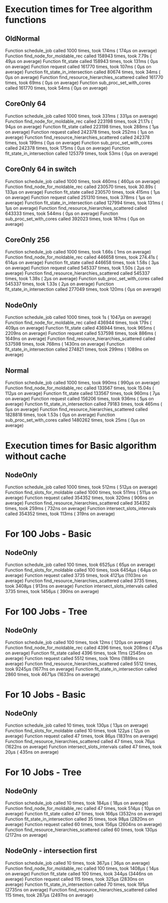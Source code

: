 # Execution times for Tree algorithm functions
## OldNormal
Function schedule_job                        called   1000 times, took  174ms ( 174µs on average)
Function find_node_for_moldable_rec          called 158943 times, took 7.79s  (  49µs on average)
Function fit_state                           called 158943 times, took  131ms (   0µs on average)
Function request                             called 161770 times, took  107ms (   0µs on average)
Function fit_state_in_intersection           called  80674 times, took   34ms (   0µs on average)
Function find_resource_hierarchies_scattered called 161770 times, took   69ms (   0µs on average)
Function sub_proc_set_with_cores             called 161770 times, took   54ms (   0µs on average)

## CoreOnly 64
Function schedule_job                        called   1000 times, took   331ms ( 331µs on average)
Function find_node_for_moldable_rec          called 223198 times, took 21.17s  (  94µs on average)
Function fit_state                           called 223198 times, took   288ms (   1µs on average)
Function request                             called 242378 times, took   252ms (   1µs on average)
Function find_resource_hierarchies_scattered called 242378 times, took   199ms (   0µs on average)
Function sub_proc_set_with_cores             called 242378 times, took   175ms (   0µs on average)
Function fit_state_in_intersection           called 125379 times, took    53ms (   0µs on average)

## CoreOnly 64 in switch
Function schedule_job                        called   1000 times, took   460ms ( 460µs on average)
Function find_node_for_moldable_rec          called 230570 times, took 30.89s  ( 133µs on average)
Function fit_state                           called 230570 times, took   415ms (   1µs on average)
Function request                             called 251310 times, took   378ms (   1µs on average)
Function fit_state_in_intersection           called 127994 times, took   131ms (   1µs on average)
Function find_resource_hierarchies_scattered called 643333 times, took   544ms (   0µs on average)
Function sub_proc_set_with_cores             called 392023 times, took   187ms (   0µs on average)


## CoreOnly 256
Function schedule_job                        called   1000 times, took   1.66s  (   1ms on average)
Function find_node_for_moldable_rec          called 446658 times, took 274.41s  ( 614µs on average)
Function fit_state                           called 446658 times, took   1.58s  (   3µs on average)
Function request                             called 545337 times, took   1.50s  (   2µs on average)
Function find_resource_hierarchies_scattered called 545337 times, took   1.38s  (   2µs on average)
Function sub_proc_set_with_cores             called 545337 times, took   1.33s  (   2µs on average)
Function fit_state_in_intersection           called 277049 times, took    120ms (   0µs on average)

## NodeOnly
Function schedule_job                        called   1000 times, took   1s  ( 1047µs on average)
Function find_node_for_moldable_rec          called 436944 times, took 179s  (  409µs on average)
Function fit_state                           called 436944 times, took 965ms ( 2209ns on average)
Function request                             called 537598 times, took 886ms ( 1649ns on average)
Function find_resource_hierarchies_scattered called 537598 times, took 768ms ( 1430ns on average)
Function fit_state_in_intersection           called 274821 times, took 299ms ( 1089ns on average)

## Normal
Function schedule_job                        called    1000 times, took   990ms ( 990µs on average)
Function find_node_for_moldable_rec          called  133567 times, took 15.04s  ( 112µs on average)
Function fit_state                           called  133567 times, took   960ms (   7µs on average)
Function request                             called  156206 times, took   936ms (   5µs on average)
Function fit_state_in_intersection           called   79183 times, took   465ms (   5µs on average)
Function find_resource_hierarchies_scattered called 1828818 times, took  1.53s  (   0µs on average)
Function sub_proc_set_with_cores             called 1480262 times, took    25ms (   0µs on average)

# Execution times for Basic algorithm without cache

## NodeOnly
Function schedule_job                        called   1000 times, took 512ms ( 512µs on average)
Function find_slots_for_moldable             called   1000 times, took 511ms ( 511µs on average)
Function request                             called 354352 times, took 320ms ( 906ns on average)
Function find_resource_hierarchies_scattered called 354352 times, took 259ms ( 732ns on average)
Function intersect_slots_intervals           called 354352 times, took 113ms ( 319ns on average)

# For 100 Jobs - Basic
## NodeOnly
Function schedule_job                        called  100 times, took  6525µs (  65µs on average)
Function find_slots_for_moldable             called  100 times, took  6454µs (  64µs on average)
Function request                             called 3735 times, took  4121µs (1103ns on average)
Function find_resource_hierarchies_scattered called 3735 times, took  3408µs ( 913ns on average)
Function intersect_slots_intervals           called 3735 times, took  1456µs ( 390ns on average)

# For 100 Jobs - Tree
## NodeOnly
Function schedule_job                        called  100 times, took    12ms ( 120µs on average)
Function find_node_for_moldable_rec          called 4396 times, took   208ms (  47µs on average)
Function fit_state                           called 4396 times, took    11ms (2545ns on average)
Function request                             called 5512 times, took    10ms (1889ns on average)
Function find_resource_hierarchies_scattered called 5512 times, took  9245µs (1677ns on average)
Function fit_state_in_intersection           called 2860 times, took  4671µs (1633ns on average)

# For 10 Jobs - Basic
## NodeOnly
Function schedule_job                        called 10 times, took  130µs (  13µs on average)
Function find_slots_for_moldable             called 10 times, took  122µs (  12µs on average)
Function request                             called 47 times, took   86µs (1831ns on average)
Function find_resource_hierarchies_scattered called 47 times, took   76µs (1622ns on average)
Function intersect_slots_intervals           called 47 times, took   20µs ( 435ns on average)

# For 10 Jobs - Tree
## NodeOnly
Function schedule_job                        called 10 times, took  184µs (  18µs on average)
Function find_node_for_moldable_rec          called 47 times, took  514µs (  10µs on average)
Function fit_state                           called 47 times, took  166µs (3532ns on average)
Function fit_state_in_intersection           called 35 times, took   98µs (2820ns on average)
Function request                             called 60 times, took  156µs (2604ns on average)
Function find_resource_hierarchies_scattered called 60 times, took  130µs (2172ns on average)

## NodeOnly - intersection first
Function schedule_job                        called  10 times, took   367µs (  36µs on average)
Function find_node_for_moldable_rec          called 100 times, took  1408µs (  14µs on average)
Function fit_state                           called 100 times, took   344µs (3446ns on average)
Function request                             called 115 times, took   325µs (2830ns on average)
Function fit_state_in_intersection           called  70 times, took   191µs (2735ns on average)
Function find_resource_hierarchies_scattered called 115 times, took   287µs (2497ns on average)


